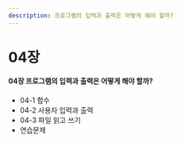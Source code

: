 ```yaml
---
description: 프로그램의 입력과 출력은 어떻게 해야 할까?
---
```


# 04장

#### 04장 프로그램의 입력과 출력은 어떻게 해야 할까? 

* 04-1 함수 
* 04-2 사용자 입력과 출력 
* 04-3 파일 읽고 쓰기 
* 연습문제

